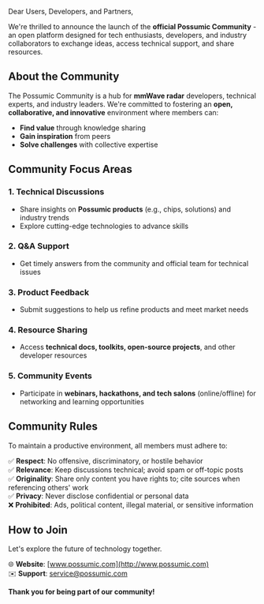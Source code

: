 Dear Users, Developers, and Partners,

We're thrilled to announce the launch of the **official Possumic Community** - an open platform designed for tech enthusiasts, developers, and industry collaborators to exchange ideas, access technical support, and share resources.

## About the Community
The Possumic Community is a hub for **mmWave radar** developers, technical experts, and industry leaders. We're committed to fostering an **open, collaborative, and innovative** environment where members can:
- **Find value** through knowledge sharing
- **Gain inspiration** from peers
- **Solve challenges** with collective expertise

## Community Focus Areas

### 1. Technical Discussions
- Share insights on **Possumic products** (e.g., chips, solutions) and industry trends
- Explore cutting-edge technologies to advance skills

### 2. Q&A Support
- Get timely answers from the community and official team for technical issues

### 3. Product Feedback
- Submit suggestions to help us refine products and meet market needs

### 4. Resource Sharing
- Access **technical docs, toolkits, open-source projects**, and other developer resources

### 5. Community Events
- Participate in **webinars, hackathons, and tech salons** (online/offline) for networking and learning opportunities

## Community Rules
To maintain a productive environment, all members must adhere to:

✅ **Respect**: No offensive, discriminatory, or hostile behavior  
✅ **Relevance**: Keep discussions technical; avoid spam or off-topic posts  
✅ **Originality**: Share only content you have rights to; cite sources when referencing others' work  
✅ **Privacy**: Never disclose confidential or personal data  
❌ **Prohibited**: Ads, political content, illegal material, or sensitive information  

## How to Join
Let's explore the future of technology together.

🌐 **Website**: [www.possumic.com](http://www.possumic.com)  
✉️ **Support**: [service@possumic.com](mailto:service@possumic.com)

**Thank you for being part of our community!**

